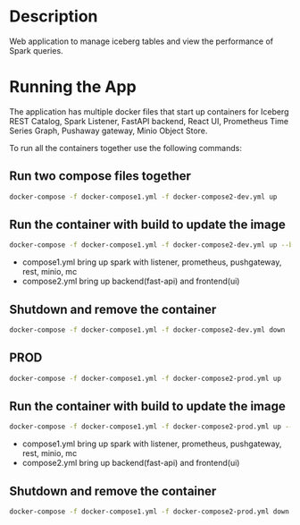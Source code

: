# Description
Web application to manage iceberg tables and view the performance of Spark queries.

# Running the App
The application has multiple docker files that start up containers for Iceberg REST Catalog, Spark Listener, FastAPI backend, React UI, Prometheus Time Series Graph, Pushaway gateway, Minio Object Store. 

To run all the containers together use the following commands:
## Run two compose files together

```bash
docker-compose -f docker-compose1.yml -f docker-compose2-dev.yml up 
```
## Run the container with build to update the image 
```bash
docker-compose -f docker-compose1.yml -f docker-compose2-dev.yml up --build 

```

* compose1.yml bring up spark with listener, prometheus, pushgateway, rest, minio, mc
* compose2.yml bring up backend(fast-api) and frontend(ui)

## Shutdown and remove the container

```bash
docker-compose -f docker-compose1.yml -f docker-compose2-dev.yml down
```


## PROD

```bash
docker-compose -f docker-compose1.yml -f docker-compose2-prod.yml up 
```
## Run the container with build to update the image 
```bash
docker-compose -f docker-compose1.yml -f docker-compose2-prod.yml up --build 

```

* compose1.yml bring up spark with listener, prometheus, pushgateway, rest, minio, mc
* compose2.yml bring up backend(fast-api) and frontend(ui)

## Shutdown and remove the container

```bash
docker-compose -f docker-compose1.yml -f docker-compose2-prod.yml down
```
